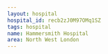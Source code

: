 ```yaml
---
layout: hospital
hospital_id: recb2zJ0M97OMq1SZ
tags: hospital
name: Hammersmith Hospital
area: North West London
---
```

